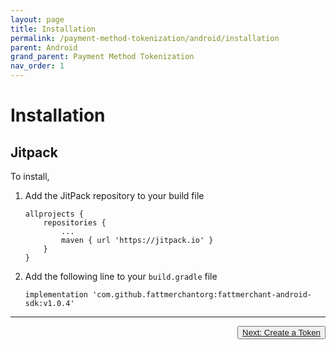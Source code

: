 ```yaml
---
layout: page
title: Installation
permalink: /payment-method-tokenization/android/installation
parent: Android
grand_parent: Payment Method Tokenization
nav_order: 1
---
```


# Installation

## Jitpack
To install,

1. Add the JitPack repository to your build file

    ```
    allprojects {
        repositories {
            ...
            maven { url 'https://jitpack.io' }
        }
    }
    ```

2. Add the following line to your `build.gradle` file

    `implementation 'com.github.fattmerchantorg:fattmerchant-android-sdk:v1.0.4'`

---

<button type="button" name="button" class="btn" style="float: right;">
<a href="/payment-method-tokenization/android/create-a-token/">Next: Create a Token</a>
</button>

<div style="margin-bottom: 10%"> </div>